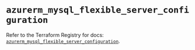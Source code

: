 # `azurerm_mysql_flexible_server_configuration`

Refer to the Terraform Registry for docs: [`azurerm_mysql_flexible_server_configuration`](https://registry.terraform.io/providers/hashicorp/azurerm/3.99.0/docs/resources/mysql_flexible_server_configuration).
